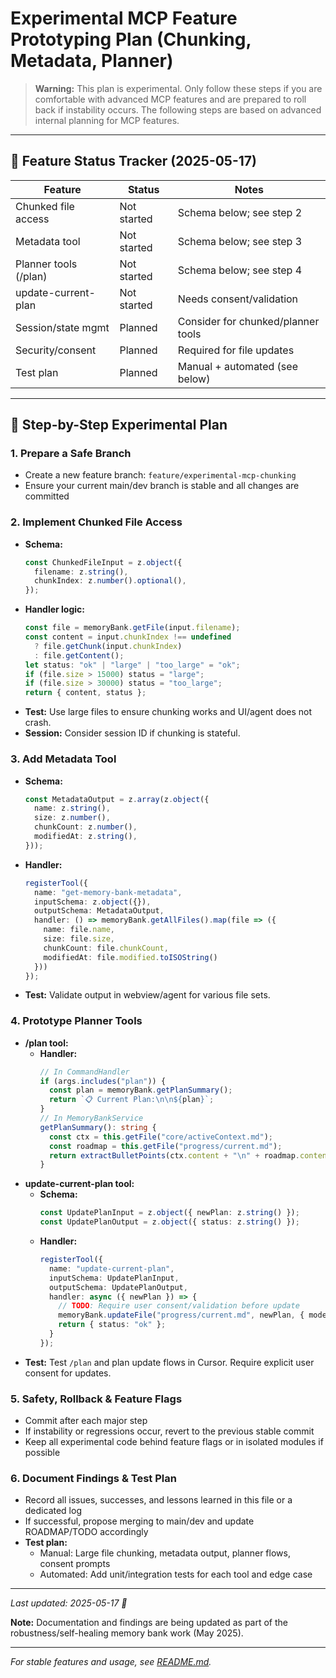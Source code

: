 # Experimental MCP Feature Prototyping Plan (Chunking, Metadata, Planner)

> **Warning:** This plan is experimental. Only follow these steps if you are comfortable with advanced MCP features and are prepared to roll back if instability occurs. The following steps are based on advanced internal planning for MCP features.

---

## 🚦 Feature Status Tracker (2025-05-17)

| Feature               | Status      | Notes                              |
| --------------------- | ----------- | ---------------------------------- |
| Chunked file access   | Not started | Schema below; see step 2           |
| Metadata tool         | Not started | Schema below; see step 3           |
| Planner tools (/plan) | Not started | Schema below; see step 4           |
| update-current-plan   | Not started | Needs consent/validation           |
| Session/state mgmt    | Planned     | Consider for chunked/planner tools |
| Security/consent      | Planned     | Required for file updates          |
| Test plan             | Planned     | Manual + automated (see below)     |

---

## 🦾 Step-by-Step Experimental Plan

### 1. Prepare a Safe Branch
- Create a new feature branch: `feature/experimental-mcp-chunking`
- Ensure your current main/dev branch is stable and all changes are committed

### 2. Implement Chunked File Access
- **Schema:**
  ```ts
  const ChunkedFileInput = z.object({
    filename: z.string(),
    chunkIndex: z.number().optional(),
  });
  ```
- **Handler logic:**
  ```ts
  const file = memoryBank.getFile(input.filename);
  const content = input.chunkIndex !== undefined
    ? file.getChunk(input.chunkIndex)
    : file.getContent();
  let status: "ok" | "large" | "too_large" = "ok";
  if (file.size > 15000) status = "large";
  if (file.size > 30000) status = "too_large";
  return { content, status };
  ```
- **Test:** Use large files to ensure chunking works and UI/agent does not crash.
- **Session:** Consider session ID if chunking is stateful.

### 3. Add Metadata Tool
- **Schema:**
  ```ts
  const MetadataOutput = z.array(z.object({
    name: z.string(),
    size: z.number(),
    chunkCount: z.number(),
    modifiedAt: z.string(),
  }));
  ```
- **Handler:**
  ```ts
  registerTool({
    name: "get-memory-bank-metadata",
    inputSchema: z.object({}),
    outputSchema: MetadataOutput,
    handler: () => memoryBank.getAllFiles().map(file => ({
      name: file.name,
      size: file.size,
      chunkCount: file.chunkCount,
      modifiedAt: file.modified.toISOString()
    }))
  });
  ```
- **Test:** Validate output in webview/agent for various file sets.

### 4. Prototype Planner Tools
- **/plan tool:**
  - **Handler:**
    ```ts
    // In CommandHandler
    if (args.includes("plan")) {
      const plan = memoryBank.getPlanSummary();
      return `📋 Current Plan:\n\n${plan}`;
    }
    // In MemoryBankService
    getPlanSummary(): string {
      const ctx = this.getFile("core/activeContext.md");
      const roadmap = this.getFile("progress/current.md");
      return extractBulletPoints(ctx.content + "\n" + roadmap.content);
    }
    ```
- **update-current-plan tool:**
  - **Schema:**
    ```ts
    const UpdatePlanInput = z.object({ newPlan: z.string() });
    const UpdatePlanOutput = z.object({ status: z.string() });
    ```
  - **Handler:**
    ```ts
    registerTool({
      name: "update-current-plan",
      inputSchema: UpdatePlanInput,
      outputSchema: UpdatePlanOutput,
      handler: async ({ newPlan }) => {
        // TODO: Require user consent/validation before update
        memoryBank.updateFile("progress/current.md", newPlan, { mode: "replace" });
        return { status: "ok" };
      }
    });
    ```
- **Test:** Test `/plan` and plan update flows in Cursor. Require explicit user consent for updates.

### 5. Safety, Rollback & Feature Flags
- Commit after each major step
- If instability or regressions occur, revert to the previous stable commit
- Keep all experimental code behind feature flags or in isolated modules if possible

### 6. Document Findings & Test Plan
- Record all issues, successes, and lessons learned in this file or a dedicated log
- If successful, propose merging to main/dev and update ROADMAP/TODO accordingly
- **Test plan:**
  - Manual: Large file chunking, metadata output, planner flows, consent prompts
  - Automated: Add unit/integration tests for each tool and edge case

---

_Last updated: 2025-05-17 🐹_

**Note:** Documentation and findings are being updated as part of the robustness/self-healing memory bank work (May 2025).

---

_For stable features and usage, see [README.md](../guides/README.md)._
